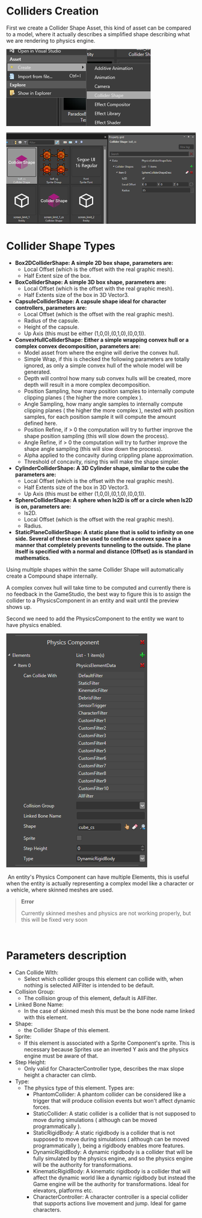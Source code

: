 # Colliders Creation

First we create a Collider Shape Asset, this kind of asset can be compared to a model, where it actually describes a simplified shape describing what we are rendering to physics engine.

![media/create-collider-shape.png](media/create-collider-shape.png) 

![media/collider-shape-properties.png](media/collider-shape-properties.png) 

# Collider Shape Types

- **Box2DColliderShape: A simple 2D box shape, parameters are:** 
  - Local Offset (which is the offset with the real graphic mesh).
  - Half Extent size of the box.
- **BoxColliderShape: A simple 3D box shape, parameters are:** 
  - Local Offset (which is the offset with the real graphic mesh).
  - Half Extents size of the box in 3D Vector3.
- **CapsuleColliderShape: A capsule shape ideal for character controllers, parameters are:**
  - Local Offset (which is the offset with the real graphic mesh).
  - Radius of the capsule.
  - Height of the capsule.
  - Up Axis (this must be either (1,0,0),(0,1,0),(0,0,1)). 
- **ConvexHullColliderShape: Either a simple wrapping convex hull or a complex convex decomposition, parameters are:**
  - Model asset from where the engine will derive the convex hull.
  - Simple Wrap, if this is checked the following parameters are totally ignored, as only a simple convex hull of the whole model will be generated.
  - Depth will control how many sub convex hulls will be created, more depth will result in a more complex decomposition.
  - Position Sampling, how many position samples to internally compute clipping planes ( the higher the more complex ).
  - Angle Sampling, how many angle samples to internally compute clipping planes ( the higher the more complex ), nested with position samples, for each position sample it will compute the amount defined here.
  - Position Refine, if > 0 the computation will try to further improve the shape position sampling (this will slow down the process).
  - Angle Refine, if > 0 the computation will try to further improve the shape angle sampling (this will slow down the process).
  - Alpha applied to the concavity during crippling plane approximation.
  - Threshold of concavity, rising this will make the shape simpler.
- **CylinderColliderShape: A 3D Cylinder shape, similar to the cube the parameters are:** 
  - Local Offset (which is the offset with the real graphic mesh).
  - Half Extents size of the box in 3D Vector3.
  - Up Axis (this must be either (1,0,0),(0,1,0),(0,0,1)).
- **SphereColliderShape: A sphere when Is2D is off or a circle when Is2D is on, parameters are:** 
  - Is2D.
  - Local Offset (which is the offset with the real graphic mesh).
  - Radius.
- **StaticPlaneColliderShape: A static plane that is solid to infinity on one side. Several of these can be used to confine a convex space in a manner that completely prevents tunneling to the outside. The plane itself is specified with a normal and distance (Offset) as is standard in mathematics.**

Using multiple shapes within the same Collider Shape will automatically create a Compound shape internally. 

A complex convex hull will take time to be computed and currently there is no feedback in the GameStudio, the best way to figure this is to assign the collider to a PhysicsComponent in an entity and wait until the preview shows up.

Second we need to add the PhysicsComponent to the entity we want to have physics enabled.

![media/pcomponent.png](media/pcomponent.png) 

 An entity's Physics Component can have multiple Elements, this is useful when the entity is actually representing a complex model like a character or a vehicle, where skinned meshes are used.

> **Error**
> 
> Currently skinned meshes and physics are not working properly, but this will be fixed very soon    

 

# Parameters description

- Can Collide WIth: 
  - Select which collider groups this element can collide with, when nothing is selected AllFilter is intended to be default.
- Collision Group: 
  - The collision group of this element, default is AllFilter.
- Linked Bone Name: 
  - In the case of skinned mesh this must be the bone node name linked with this element.
- Shape: 
  - the Collider Shape of this element.
- Sprite: 
  - If this element is associated with a Sprite Component's sprite. This is necessary because Sprites use an inverted Y axis and the physics engine must be aware of that.
- Step Height: 
  - Only valid for CharacterController type, describes the max slope height a character can climb.
- Type: 
  - The physics type of this element. Types are:
    - PhantomCollider: A phantom collider can be considered like a trigger that will produce collision events but won't affect dynamic forces.
    - StaticCollider: A static collider is a collider that is not supposed to move during simulations ( although can be moved programmatically ).
    - StaticRigidBody: A static rigidbody is a collider that is not supposed to move during simulations ( although can be moved programmatically ), being a rigidbody enables more features.
    - DynamicRigidBody: A dynamic rigidbody is a collider that will be fully simulated by the physics engine, and so the physics engine will be the authority for transformations.
    - KinematicRigidBody: A kinematic rigidbody is a collider that will affect the dynamic world like a dynamic rigidbody but instead the Game engine will be the authority for transformations. Ideal for elevators, platforms etc.
    - CharacterController: A character controller is a special collider that supports actions live movement and jump. Ideal for game characters.

 

 

